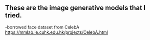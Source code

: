 ## These are the image generative models that I tried. 
-borrowed face dataset from CelebA
https://mmlab.ie.cuhk.edu.hk/projects/CelebA.html
